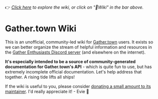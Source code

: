 👉 _[Click here](https://github.com/gvivster/GatherTown-Wiki/wiki) to explore the wiki, or click on "📖Wiki" in the bar above._

# Gather.town Wiki
This is an unofficial, community-led wiki for [Gather.town](http://gather.town/) users.
It exists so we can better organize the stream of helpful information and resources in the [Gather Enthusiasts Discord server](https://discord.gg/PXGqvXkHc6) (and elsewhere on the internet).

**It's especially intended to be a source of community-generated documentation for Gather.town's API** - which is quite fun to use, but has extremely incomplete official documentation. Let's help address that together. A rising tide lifts all ships!

If the wiki is useful to you, please consider [donating a small amount to its maintainer](https://ko-fi.com/gvguide). I'd really appreciate it! - Evie 🙂
